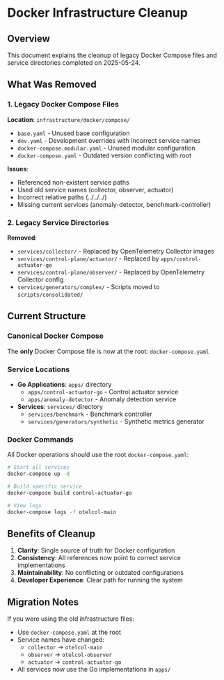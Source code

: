 # Docker Infrastructure Cleanup

## Overview
This document explains the cleanup of legacy Docker Compose files and service directories completed on 2025-05-24.

## What Was Removed

### 1. Legacy Docker Compose Files
**Location**: `infrastructure/docker/compose/`
- `base.yaml` - Unused base configuration
- `dev.yaml` - Development overrides with incorrect service names
- `docker-compose.modular.yaml` - Unused modular configuration
- `docker-compose.yaml` - Outdated version conflicting with root

**Issues**:
- Referenced non-existent service paths
- Used old service names (collector, observer, actuator)
- Incorrect relative paths (../../../)
- Missing current services (anomaly-detector, benchmark-controller)

### 2. Legacy Service Directories
**Removed**:
- `services/collector/` - Replaced by OpenTelemetry Collector images
- `services/control-plane/actuator/` - Replaced by `apps/control-actuator-go`
- `services/control-plane/observer/` - Replaced by OpenTelemetry Collector config
- `services/generators/complex/` - Scripts moved to `scripts/consolidated/`

## Current Structure

### Canonical Docker Compose
The **only** Docker Compose file is now at the root: `docker-compose.yaml`

### Service Locations
- **Go Applications**: `apps/` directory
  - `apps/control-actuator-go` - Control actuator service
  - `apps/anomaly-detector` - Anomaly detection service
- **Services**: `services/` directory  
  - `services/benchmark` - Benchmark controller
  - `services/generators/synthetic` - Synthetic metrics generator

### Docker Commands
All Docker operations should use the root `docker-compose.yaml`:
```bash
# Start all services
docker-compose up -d

# Build specific service
docker-compose build control-actuator-go

# View logs
docker-compose logs -f otelcol-main
```

## Benefits of Cleanup

1. **Clarity**: Single source of truth for Docker configuration
2. **Consistency**: All references now point to correct service implementations
3. **Maintainability**: No conflicting or outdated configurations
4. **Developer Experience**: Clear path for running the system

## Migration Notes

If you were using the old infrastructure files:
- Use `docker-compose.yaml` at the root
- Service names have changed:
  - `collector` → `otelcol-main`
  - `observer` → `otelcol-observer`
  - `actuator` → `control-actuator-go`
- All services now use the Go implementations in `apps/`